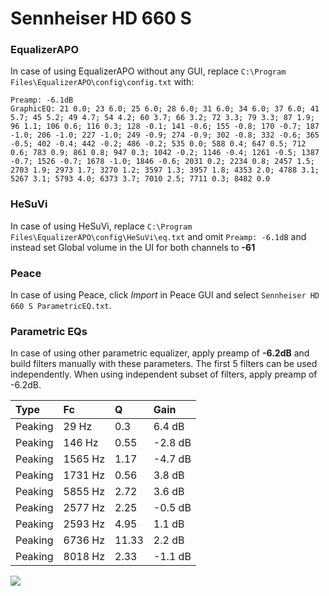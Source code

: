 # Sennheiser HD 660 S

### EqualizerAPO
In case of using EqualizerAPO without any GUI, replace `C:\Program Files\EqualizerAPO\config\config.txt`
with:
```
Preamp: -6.1dB
GraphicEQ: 21 0.0; 23 6.0; 25 6.0; 28 6.0; 31 6.0; 34 6.0; 37 6.0; 41 5.7; 45 5.2; 49 4.7; 54 4.2; 60 3.7; 66 3.2; 72 3.3; 79 3.3; 87 1.9; 96 1.1; 106 0.6; 116 0.3; 128 -0.1; 141 -0.6; 155 -0.8; 170 -0.7; 187 -1.0; 206 -1.0; 227 -1.0; 249 -0.9; 274 -0.9; 302 -0.8; 332 -0.6; 365 -0.5; 402 -0.4; 442 -0.2; 486 -0.2; 535 0.0; 588 0.4; 647 0.5; 712 0.6; 783 0.9; 861 0.8; 947 0.3; 1042 -0.2; 1146 -0.4; 1261 -0.5; 1387 -0.7; 1526 -0.7; 1678 -1.0; 1846 -0.6; 2031 0.2; 2234 0.8; 2457 1.5; 2703 1.9; 2973 1.7; 3270 1.2; 3597 1.3; 3957 1.8; 4353 2.0; 4788 3.1; 5267 3.1; 5793 4.0; 6373 3.7; 7010 2.5; 7711 0.3; 8482 0.0
```

### HeSuVi
In case of using HeSuVi, replace `C:\Program Files\EqualizerAPO\config\HeSuVi\eq.txt` and omit `Preamp:
-6.1dB` and instead set Global volume in the UI for both channels to **-61**

### Peace
In case of using Peace, click *Import* in Peace GUI and select `Sennheiser HD 660 S ParametricEQ.txt`.

### Parametric EQs
In case of using other parametric equalizer, apply preamp of **-6.2dB** and build filters manually
with these parameters. The first 5 filters can be used independently.
When using independent subset of filters, apply preamp of -6.2dB.

| Type    | Fc      |     Q | Gain    |
|:--------|:--------|:------|:--------|
| Peaking | 29 Hz   |  0.3  | 6.4 dB  |
| Peaking | 146 Hz  |  0.55 | -2.8 dB |
| Peaking | 1565 Hz |  1.17 | -4.7 dB |
| Peaking | 1731 Hz |  0.56 | 3.8 dB  |
| Peaking | 5855 Hz |  2.72 | 3.6 dB  |
| Peaking | 2577 Hz |  2.25 | -0.5 dB |
| Peaking | 2593 Hz |  4.95 | 1.1 dB  |
| Peaking | 6736 Hz | 11.33 | 2.2 dB  |
| Peaking | 8018 Hz |  2.33 | -1.1 dB |

![](https://raw.githubusercontent.com/jaakkopasanen/AutoEq/master/results/innerfidelity/sbaf-serious/Sennheiser%20HD%20660%20S/Sennheiser%20HD%20660%20S.png)
